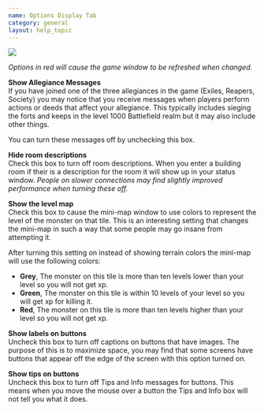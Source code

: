 ```yaml
---
name: Options Display Tab
category: general
layout: help_topic
---
```

[![](https://lohcdn.com/images/t_optionsdisplay.jpg)](https://lohcdn.com/images/optionsdisplay.jpg)

_Options in red will cause the game window to be refreshed when changed._

**Show Allegiance Messages**  
If you have joined one of the three allegiances in the game (Exiles, Reapers, Society) you may notice that you receive messages when players perform actions or deeds that affect your allegiance. This typically includes sieging the forts and keeps in the level 1000 Battlefield realm but it may also include other things.

You can turn these messages off by unchecking this box.

**Hide room descriptions**  
Check this box to turn off room descriptions. When you enter a building room if their is a description for the room it will show up in your status window. _People on slower connections may find slightly improved performance when turning these off._

**Show the level map**  
Check this box to cause the mini-map window to use colors to represent the level of the monster on that tile. This is an interesting setting that changes the mini-map in such a way that some people may go insane from attempting it.

After turning this setting on instead of showing terrain colors the mini-map will use the following colors:

*   **Grey**, The monster on this tile is more than ten levels lower than your level so you will not get xp.
*   **Green**, The monster on this tile is within 10 levels of your level so you will get xp for killing it.
*   **Red**, The monster on this tile is more than ten levels higher than your level so you will not get xp.

**Show labels on buttons**  
Uncheck this box to turn off captions on buttons that have images. The purpose of this is to maximize space, you may find that some screens have buttons that appear off the edge of the screen with this option turned on.

**Show tips on buttons**  
Uncheck this box to turn off Tips and Info messages for buttons. This means when you move the mouse over a button the Tips and Info box will not tell you what it does.